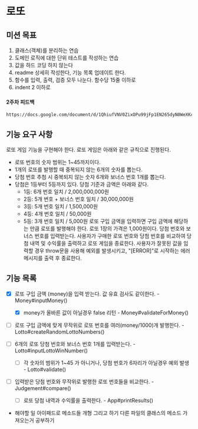 # 로또

## 미션 목표
1. 클래스(객체)를 분리하는 연습
2. 도메인 로직에 대한 단위 테스트를 작성하는 연습
3. 값을 하드 코딩 하지 않는다
4. readme 상세히 작성한다, 기능 목록 업데이트 한다.
5. 함수를 입력, 출력, 검증 모두 나눈다. 함수당 15줄 이하로
6. indent 2 이하로

#### 2주차 피드백
```
https://docs.google.com/document/d/1QhiufVNV0ZixOPu99jFp1EN265dyN0WeXKcvtFNQ5nQ/edit#heading=h.dw22idnvgko3
```

## 기능 요구 사항

로또 게임 기능을 구현해야 한다. 로또 게임은 아래와 같은 규칙으로 진행된다.

- 로또 번호의 숫자 범위는 1~45까지이다.
- 1개의 로또를 발행할 때 중복되지 않는 6개의 숫자를 뽑는다.
- 당첨 번호 추첨 시 중복되지 않는 숫자 6개와 보너스 번호 1개를 뽑는다.
- 당첨은 1등부터 5등까지 있다. 당첨 기준과 금액은 아래와 같다.
    - 1등: 6개 번호 일치 / 2,000,000,000원
    - 2등: 5개 번호 + 보너스 번호 일치 / 30,000,000원
    - 3등: 5개 번호 일치 / 1,500,000원
    - 4등: 4개 번호 일치 / 50,000원
    - 5등: 3개 번호 일치 / 5,000원
로또 구입 금액을 입력하면 구입 금액에 해당하는 만큼 로또를 발행해야 한다.
로또 1장의 가격은 1,000원이다.
당첨 번호와 보너스 번호를 입력받는다.
사용자가 구매한 로또 번호와 당첨 번호를 비교하여 당첨 내역 및 수익률을 출력하고 로또 게임을 종료한다.
사용자가 잘못된 값을 입력할 경우 throw문을 사용해 예외를 발생시키고, "[ERROR]"로 시작하는 에러 메시지를 출력 후 종료한다.

## 기능 목록

- [x] 로또 구입 금액 (money)을 입력 받는다. 값 유효 검사도 같이한다. - Money#inputMoney()
   - [x] money가 올바른 값이 아닐경우 false 리턴 - Money#validateForMoney()

- [ ] 로또 구입 금액에 맞게 무작위로 로또 번호를 여러(money/1000)개 발행한다. - Lotto#createRandomLottoNumbers()

- [ ] 6개의 로또 당첨 번호와 보너스 번호 1개를 입력받는다. - Lotto#inputLottoWinNumber()
   - [ ] 각 숫자의 범위가 1~45 가 아니거나, 당첨 번호가 6자리가 아닐경우 예외 발생 - Lotto#validate()

- [ ] 입력받은 당첨 번호와 무작위로 발행한 로또 번호들을 비교한다. - Judgement#compare()
   - [ ] 로또 당첨 내역과 수익률을 출력한다. - App#printResults()

- 해야할 일
   아이패드로 메소드들 개형 그리고 하기
   다른 파일의 클래스의 메소드 가져오는거 공부하기